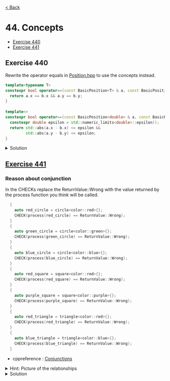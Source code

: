 [< Back](README.md)

# 44. Concepts

* [Exercise 440](#exercise-440)
* [Exercise 441](#exercise-441)

## Exercise 440

Rewrite the operator equals in [Position.hpp][3] to use the concepts instead.

```cpp
template<typename T>
constexpr bool operator==(const BasicPosition<T> & a, const BasicPosition<T> & b) {
  return a.x == b.x && a.y == b.y;
}

template<>
constexpr bool operator==(const BasicPosition<double> & a, const BasicPosition<double> & b) {
  constexpr double epsilon = std::numeric_limits<double>::epsilon();
  return std::abs(a.x - b.x) <= epsilon &&
         std::abs(a.y - b.y) <= epsilon;
}
```

<details>
   <summary>Solution</summary>

```cpp
template<integral T>
constexpr bool operator==(const BasicPosition<T> & a, const BasicPosition<T> & b) {
    return a.x == b.x && a.y == b.y;
}

template<floating_point T>
bool operator==(const BasicPosition<T> & a, const BasicPosition<T> & b) {
    constexpr double epsilon = std::numeric_limits<T>::epsilon();
    return std::abs(a.x - b.x) <= epsilon &&
           std::abs(a.y - b.y) <= epsilon;
}

inline bool isSamePosition(const GridPosition & a, const GridPosition & b) {
  return a == b;
}

inline bool isSamePosition(const Position & a, const Position & b) {
  return a == b;
}
```
</details>

## [Exercise 441][1]
### Reason about conjunction

In the CHECKs replace the ReturnValue::Wrong with the value returned by the process function you think will be called.

```cpp
  {
    auto red_circle = circle<color::red>{};
    CHECK(process(red_circle) == ReturnValue::Wrong);
  }
  {
    auto green_circle = circle<color::green>{};
    CHECK(process(green_circle) == ReturnValue::Wrong);
  }
  {
    auto blue_circle = circle<color::blue>{};
    CHECK(process(blue_circle) == ReturnValue::Wrong);
  }
  {
    auto red_square = square<color::red>{};
    CHECK(process(red_square) == ReturnValue::Wrong);
  }
  {
    auto purple_square = square<color::purple>{};
    CHECK(process(purple_square) == ReturnValue::Wrong);
  }
  {
    auto red_triangle = triangle<color::red>{};
    CHECK(process(red_triangle) == ReturnValue::Wrong);
  }
  {
    auto blue_triangle = triangle<color::blue>{};
    CHECK(process(blue_triangle) == ReturnValue::Wrong);
  }
```

* cppreference : [Conjunctions][2]

<details>
   <summary>Hint: Picture of the relationships</summary>

<img alt="Hint" src="images/44_conjunction.png" title="Hint"/>

</details>

<details>
   <summary>Solution</summary>

```cpp
TEST_CASE("Exercise 441 : Reason about conjunction", "[44]") {
  {
    auto red_circle = circle<color::red>{};
    CHECK(process(red_circle) == ReturnValue::Fourth);
  }
  {
    auto green_circle = circle<color::green>{};
    CHECK(process(green_circle) == ReturnValue::Second);
  }
  {
    auto blue_circle = circle<color::blue>{};
    CHECK(process(blue_circle) == ReturnValue::Second);
  }
  {
    auto red_square = square<color::red>{};
    CHECK(process(red_square) == ReturnValue::Third);
  }
  {
    auto purple_square = square<color::purple>{};
    CHECK(process(purple_square) == ReturnValue::First);
  }
  {
    auto red_triangle = triangle<color::red>{};
    CHECK(process(red_triangle) == ReturnValue::Third);
  }
  {
    auto blue_triangle = triangle<color::blue>{};
    CHECK(process(blue_triangle) == ReturnValue::First);
  }
}
```
</details>

[1]: 44_exercises.cpp
[2]: https://en.cppreference.com/w/cpp/language/constraints#Conjunctions
[3]: ../../lib/include/Position.hpp
